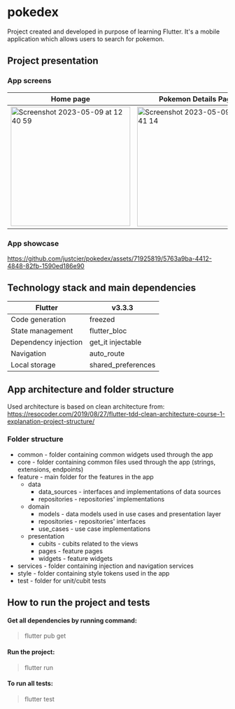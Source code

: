 # pokedex

Project created and developed in purpose of learning Flutter. It's a mobile
application which allows users to search for pokemon.

## Project presentation
### App screens
| Home page  | Pokemon Details Page | Favourites Page |
| ------------- | ------------- | ------------- |
| <img width="273" alt="Screenshot 2023-05-09 at 12 40 59" src="https://github.com/justcier/pokedex/assets/71925819/ff7faf6b-17ba-40a1-8643-1e0760edfaa6">|<img width="274" alt="Screenshot 2023-05-09 at 12 41 14" src="https://github.com/justcier/pokedex/assets/71925819/21fc624a-91c1-4bf4-b119-d80f95a8f625">|<img width="276" alt="Screenshot 2023-05-09 at 12 40 40" src="https://github.com/justcier/pokedex/assets/71925819/afb4c94c-9df5-4d74-9e76-eab6f626735e">|

### App showcase
https://github.com/justcier/pokedex/assets/71925819/5763a9ba-4412-4848-82fb-1590ed186e90


## Technology stack and main dependencies
| Flutter  | v3.3.3  |
| ------------- | ------------- |
| Code generation  | freezed |
| State management | flutter_bloc |
| Dependency injection | get_it injectable |
| Navigation  | auto_route |
| Local storage | shared_preferences |


## App architecture and folder structure
Used architecture is based on clean architecture from: https://resocoder.com/2019/08/27/flutter-tdd-clean-architecture-course-1-explanation-project-structure/

### Folder structure

- common - folder containing common widgets used through the app
- core - folder containing common files used through the app (strings, extensions, endpoints)
- feature - main folder for the features in the app
  - data
      - data_sources - interfaces and implementations of data sources
      - repositories - repositories' implementations
  - domain
    - models - data models used in use cases and presentation layer
    - repositories - repositories' interfaces
    - use_cases - use case implementations
  - presentation
    - cubits - cubits related to the views
    - pages - feature pages
    - widgets - feature widgets
- services - folder containing injection and navigation services
- style - folder containing style tokens used in the app
- test - folder for unit/cubit tests

## How to run the project and tests

#### Get all dependencies by running command:

> flutter pub get

#### Run the project:

> flutter run 

#### To run all tests:

> flutter test
